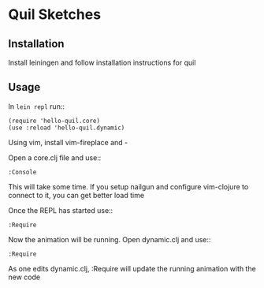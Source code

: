 # Quil Sketches

## Installation

Install leiningen and follow installation instructions for quil

## Usage

In `lein repl` run::

    (require 'hello-quil.core)
    (use :reload 'hello-quil.dynamic)

Using vim, install vim-fireplace and -

Open a core.clj file and use::

    :Console

This will take some time. If you setup nailgun and configure vim-clojure to
connect to it, you can get better load time

Once the REPL has started use::

    :Require

Now the animation will be running. Open dynamic.clj and use::

    :Require

As one edits dynamic.clj, :Require will update the running animation with
the new code
